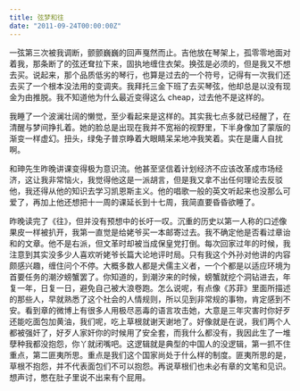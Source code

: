```yaml
---
title: 弦梦和往
date: "2011-09-24T00:00:00Z"
---
```


一弦第三次被我调断，颤颤巍巍的回声戛然而止。吉他放在琴架上，孤零零地面对着我，那条断了的弦还耷拉下来，固执地缠住衣架。换弦是必须的，但是我又不想去买。说起来，那个品质低劣的琴行，也算是过去的一个符号，记得有一次我们还去买了一个根本没法用的变调夹。我拜托三金下班了去买琴弦，他却总是以没有现金为由推脱。我不知道他为什么最近变得这么 cheap，过去他不是这样的。

我睡了一个波澜壮阔的懒觉，至少看起来是这样的。其实我七点多就已经醒了，在清醒与梦间挣扎着。她的脸总是出现在我并不宽裕的视野里，下半身像加了蒙版的渐变一样虚幻。扭头，绿兔子普京睁着大眼睛呆呆地冲我笑着。实在是庸人自扰啊。

和珅先生昨晚讲课变得极为意识流。他甚至坚信着计划经济不应该改革成市场经济，这让我非常恼火，我觉得他这是一派胡言，但是我又拿不出任何理论去反驳他，我还得从他的知识去学习凯恩斯主义。他的唱歌一般的英文听起来也没那么可爱了，再加上他还想把十一周的课延长到十七周，我简直要昏昏欲睡了。

昨晚读完了《往》，但并没有预想中的长吁一叹。沉重的历史以第一人称的口述像果皮一样被扒开，我第一直觉是给姥爷买一本邮寄过去。我不确定他是否看过章诒和的文章。他不是右派，但文革时却被当成保皇党打倒。每次回家过年的时候，我注意到其实没多少人喜欢听姥爷长篇大论地评时局。只有我这个外孙对他讲的内容颇感兴趣，缠住问个不停。大概多数人都是犬儒主义者，一个个都是以适应环境为首要任务的潮汐螃蟹罢了。你知道的，到潮汐来的时候，螃蟹就挖个洞钻进去，年复一年，日复一日，避免自己被大浪卷跑。怎么说呢，有点像《苏菲》里面所描述的那些人，早就熟悉了这个社会的人情规则，所以见到非常规的事物，肯定感到不安。看到章的微博上有很多人用极尽恶毒的语言攻击她，大意是三年灾害时你好歹还能吃面包加黄油，我们呢，吃上草根就谢天谢地了。好像就是在说，我们两个人都被强奸了，好歹人家奸你的时候用了安全套，而我什么都没有，我因此生了一堆孽种我都没抱怨，你丫就闭嘴吧。这逻辑就是典型的中国人的没逻辑，第一抓不住重点，第二匪夷所思。重点是我们这个国家尚处于什么样的制度。匪夷所思的是，草根不抱怨，并不代表面包们不可以抱怨。再说草根们也未必有章的文笔和见识。想声讨，憋在肚子里说不出来有个屁用。
